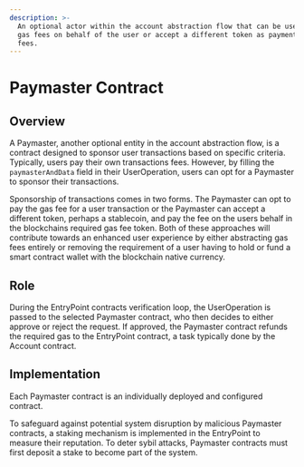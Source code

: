 ```yaml
---
description: >-
  An optional actor within the account abstraction flow that can be used to pay
  gas fees on behalf of the user or accept a different token as payment for gas
  fees.
---
```


# Paymaster Contract

## Overview

A Paymaster, another optional entity in the account abstraction flow, is a contract designed to sponsor user transactions based on specific criteria. Typically, users pay their own transactions fees. However, by filling the `paymasterAndData` field in their UserOperation, users can opt for a Paymaster to sponsor their transactions.

Sponsorship of transactions comes in two forms. The Paymaster can opt to pay the gas fee for a user transaction or the Paymaster can accept a different token, perhaps a stablecoin, and pay the fee on the users behalf in the blockchains required gas fee token. Both of these approaches will contribute towards an enhanced user experience by either abstracting gas fees entirely or removing the requirement of a user having to hold or fund a smart contract wallet with the blockchain native currency.

## Role

During the EntryPoint contracts verification loop, the UserOperation is passed to the selected Paymaster contract, who then decides to either approve or reject the request. If approved, the Paymaster contract refunds the required gas to the EntryPoint contract, a task typically done by the Account contract.

## Implementation

Each Paymaster contract is an individually deployed and configured contract.

To safeguard against potential system disruption by malicious Paymaster contracts, a staking mechanism is implemented in the EntryPoint to measure their reputation. To deter sybil attacks, Paymaster contracts must first deposit a stake to become part of the system.
